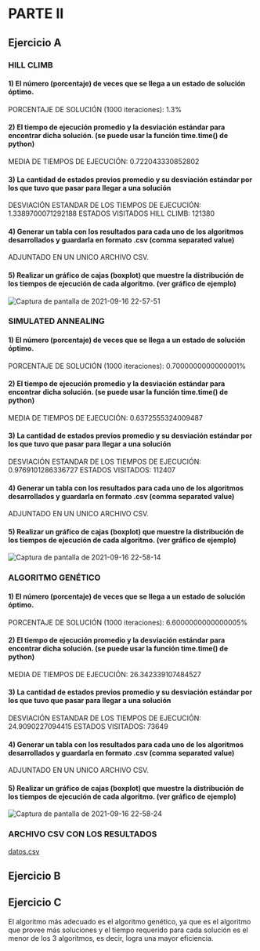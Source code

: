 
# PARTE II
## Ejercicio A
### HILL CLIMB
#### 1) El número (porcentaje) de veces que se llega a un estado de solución óptimo.
PORCENTAJE DE SOLUCIÓN (1000 iteraciones): 1.3%
#### 2) El tiempo de ejecución promedio y la desviación estándar para encontrar dicha solución. (se puede usar la función time.time() de python)
MEDIA DE TIEMPOS DE EJECUCIÓN: 0.722043330852802
#### 3) La cantidad de estados previos promedio y su desviación estándar por los que tuvo que pasar para llegar a una solución
DESVIACIÓN ESTANDAR DE LOS TIEMPOS DE EJECUCIÓN: 1.3389700071292188
ESTADOS VISITADOS HILL CLIMB: 121380
#### 4) Generar un tabla con los resultados para cada uno de los algoritmos desarrollados y guardarla en formato .csv (comma separated value)
ADJUNTADO EN UN UNICO ARCHIVO CSV.
#### 5) Realizar un gráfico de cajas (boxplot) que muestre la distribución de los tiempos de ejecución de cada algoritmo. (ver gráfico de ejemplo)
![Captura de pantalla de 2021-09-16 22-57-51](https://user-images.githubusercontent.com/63267942/133712717-92a23034-9b28-414a-a5b3-08819b768300.png)


### SIMULATED ANNEALING
#### 1) El número (porcentaje) de veces que se llega a un estado de solución óptimo.
PORCENTAJE DE SOLUCIÓN (1000 iteraciones): 0.7000000000000001%
#### 2) El tiempo de ejecución promedio y la desviación estándar para encontrar dicha solución. (se puede usar la función time.time() de python)
MEDIA DE TIEMPOS DE EJECUCIÓN: 0.6372555324009487
#### 3) La cantidad de estados previos promedio y su desviación estándar por los que tuvo que pasar para llegar a una solución
DESVIACIÓN ESTANDAR DE LOS TIEMPOS DE EJECUCIÓN: 0.9769101286336727
ESTADOS VISITADOS: 112407
#### 4) Generar un tabla con los resultados para cada uno de los algoritmos desarrollados y guardarla en formato .csv (comma separated value)
ADJUNTADO EN UN UNICO ARCHIVO CSV.
#### 5) Realizar un gráfico de cajas (boxplot) que muestre la distribución de los tiempos de ejecución de cada algoritmo. (ver gráfico de ejemplo)
![Captura de pantalla de 2021-09-16 22-58-14](https://user-images.githubusercontent.com/63267942/133713231-7b4c5847-a168-4bc4-b614-79d88e691bd7.png)



### ALGORITMO GENÉTICO
#### 1) El número (porcentaje) de veces que se llega a un estado de solución óptimo.
PORCENTAJE DE SOLUCIÓN (1000 iteraciones): 6.6000000000000005%
#### 2) El tiempo de ejecución promedio y la desviación estándar para encontrar dicha solución. (se puede usar la función time.time() de python)
MEDIA DE TIEMPOS DE EJECUCIÓN: 26.342339107484527
#### 3) La cantidad de estados previos promedio y su desviación estándar por los que tuvo que pasar para llegar a una solución
DESVIACIÓN ESTANDAR DE LOS TIEMPOS DE EJECUCIÓN: 24.9090227094415
ESTADOS VISITADOS: 73649
#### 4) Generar un tabla con los resultados para cada uno de los algoritmos desarrollados y guardarla en formato .csv (comma separated value)
ADJUNTADO EN UN UNICO ARCHIVO CSV.
#### 5) Realizar un gráfico de cajas (boxplot) que muestre la distribución de los tiempos de ejecución de cada algoritmo. (ver gráfico de ejemplo)

![Captura de pantalla de 2021-09-16 22-58-24](https://user-images.githubusercontent.com/63267942/133713503-2ca7c619-596b-4ac6-8294-8cd427f0cf10.png)

### ARCHIVO CSV CON LOS RESULTADOS
[datos.csv](https://github.com/Mauro-1998/ia-uncuyo-2021/files/7182092/datos.csv)

## Ejercicio B



## Ejercicio C
El algoritmo más adecuado es el algoritmo genético, ya que es el algoritmo que provee más soluciones y el tiempo requerido para cada solución es el menor de los 3 algoritmos, es decir, logra una mayor eficiencia. 
